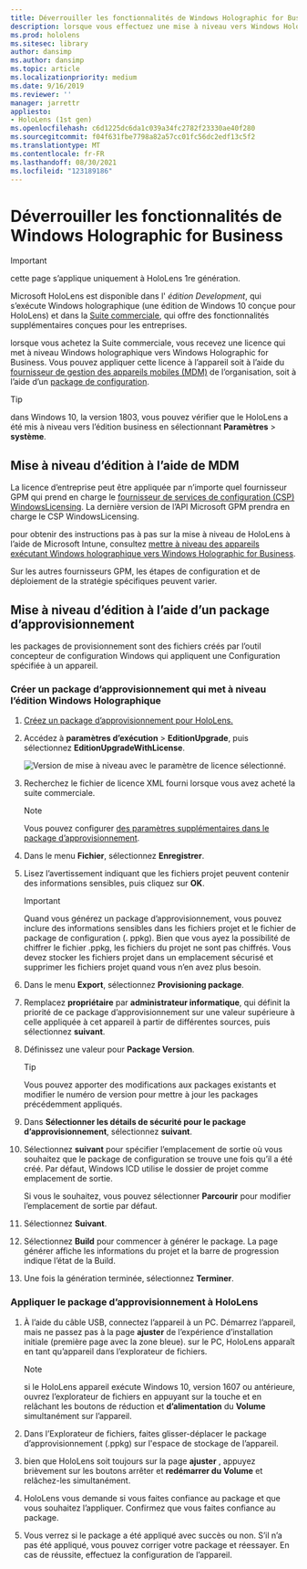 ```yaml
---
title: Déverrouiller les fonctionnalités de Windows Holographic for Business
description: lorsque vous effectuez une mise à niveau vers Windows Holographic for Business, HoloLens fournit des fonctionnalités supplémentaires conçues pour l’entreprise.
ms.prod: hololens
ms.sitesec: library
author: dansimp
ms.author: dansimp
ms.topic: article
ms.localizationpriority: medium
ms.date: 9/16/2019
ms.reviewer: ''
manager: jarrettr
appliesto:
- HoloLens (1st gen)
ms.openlocfilehash: c6d1225dc6da1c039a34fc2782f23330ae40f280
ms.sourcegitcommit: f04f631fbe7798a82a57cc01fc56dc2edf13c5f2
ms.translationtype: MT
ms.contentlocale: fr-FR
ms.lasthandoff: 08/30/2021
ms.locfileid: "123189186"
---
```

# <a name="unlock-windows-holographic-for-business-features"></a>Déverrouiller les fonctionnalités de Windows Holographic for Business

> [!IMPORTANT]
> cette page s’applique uniquement à HoloLens 1re génération.

Microsoft HoloLens est disponible dans l' *édition Development*, qui s’exécute Windows holographique (une édition de Windows 10 conçue pour HoloLens) et dans la [Suite commerciale](hololens-commercial-features.md), qui offre des fonctionnalités supplémentaires conçues pour les entreprises.

lorsque vous achetez la Suite commerciale, vous recevez une licence qui met à niveau Windows holographique vers Windows Holographic for Business. Vous pouvez appliquer cette licence à l’appareil soit à l’aide du [fournisseur de gestion des appareils mobiles (MDM)](#edition-upgrade-by-using-mdm) de l’organisation, soit à l’aide d’un [package de configuration](#edition-upgrade-by-using-a-provisioning-package).

> [!TIP]
> dans Windows 10, la version 1803, vous pouvez vérifier que le HoloLens a été mis à niveau vers l’édition business en sélectionnant **Paramètres**  >  **système**.

## <a name="edition-upgrade-by-using-mdm"></a>Mise à niveau d’édition à l’aide de MDM

La licence d’entreprise peut être appliquée par n’importe quel fournisseur GPM qui prend en charge le [fournisseur de services de configuration (CSP) WindowsLicensing](https://msdn.microsoft.com/library/windows/hardware/dn904983.aspx). La dernière version de l’API Microsoft GPM prendra en charge le CSP WindowsLicensing.

pour obtenir des instructions pas à pas sur la mise à niveau de HoloLens à l’aide de Microsoft Intune, consultez [mettre à niveau des appareils exécutant Windows holographique vers Windows Holographic for Business](/intune/holographic-upgrade).

 Sur les autres fournisseurs GPM, les étapes de configuration et de déploiement de la stratégie spécifiques peuvent varier.

## <a name="edition-upgrade-by-using-a-provisioning-package"></a>Mise à niveau d’édition à l’aide d’un package d’approvisionnement

les packages de provisionnement sont des fichiers créés par l’outil concepteur de configuration Windows qui appliquent une Configuration spécifiée à un appareil.

### <a name="create-a-provisioning-package-that-upgrades-the-windows-holographic-edition"></a>Créer un package d’approvisionnement qui met à niveau l’édition Windows Holographique

1. [Créez un package d’approvisionnement pour HoloLens.](hololens-provisioning.md)
1. Accédez à **paramètres d’exécution**  >  **EditionUpgrade**, puis sélectionnez **EditionUpgradeWithLicense**.

    ![Version de mise à niveau avec le paramètre de licence sélectionné.](images/icd1.png)

1. Recherchez le fichier de licence XML fourni lorsque vous avez acheté la suite commerciale.

    > [!NOTE]
    > Vous pouvez configurer [des paramètres supplémentaires dans le package d’approvisionnement](hololens-provisioning.md).

1. Dans le menu **Fichier**, sélectionnez **Enregistrer**. 

1. Lisez l’avertissement indiquant que les fichiers projet peuvent contenir des informations sensibles, puis cliquez sur **OK**.

    > [!IMPORTANT]
    > Quand vous générez un package d’approvisionnement, vous pouvez inclure des informations sensibles dans les fichiers projet et le fichier de package de configuration (. ppkg). Bien que vous ayez la possibilité de chiffrer le fichier .ppkg, les fichiers du projet ne sont pas chiffrés. Vous devez stocker les fichiers projet dans un emplacement sécurisé et supprimer les fichiers projet quand vous n’en avez plus besoin.

1. Dans le menu **Export**, sélectionnez **Provisioning package**.

1. Remplacez **propriétaire** par **administrateur informatique**, qui définit la priorité de ce package d’approvisionnement sur une valeur supérieure à celle appliquée à cet appareil à partir de différentes sources, puis sélectionnez **suivant**.

1. Définissez une valeur pour **Package Version**.

    > [!TIP]
    > Vous pouvez apporter des modifications aux packages existants et modifier le numéro de version pour mettre à jour les packages précédemment appliqués.

1. Dans **Sélectionner les détails de sécurité pour le package d’approvisionnement**, sélectionnez **suivant**.

1. Sélectionnez **suivant** pour spécifier l’emplacement de sortie où vous souhaitez que le package de configuration se trouve une fois qu’il a été créé. Par défaut, Windows ICD utilise le dossier de projet comme emplacement de sortie.

    Si vous le souhaitez, vous pouvez sélectionner **Parcourir** pour modifier l’emplacement de sortie par défaut.

1. Sélectionnez **Suivant**.

1. Sélectionnez **Build** pour commencer à générer le package. La page générer affiche les informations du projet et la barre de progression indique l’état de la Build.

1. Une fois la génération terminée, sélectionnez **Terminer**.

### <a name="apply-the-provisioning-package-to-hololens"></a>Appliquer le package d’approvisionnement à HoloLens

1. À l’aide du câble USB, connectez l’appareil à un PC. Démarrez l’appareil, mais ne passez pas à la page **ajuster** de l’expérience d’installation initiale (première page avec la zone bleue). sur le PC, HoloLens apparaît en tant qu’appareil dans l’explorateur de fichiers.

    > [!NOTE]
    > si le HoloLens appareil exécute Windows 10, version 1607 ou antérieure, ouvrez l’explorateur de fichiers en appuyant sur la touche et en relâchant les boutons de réduction et **d’alimentation** du **Volume** simultanément sur l’appareil.

1. Dans l’Explorateur de fichiers, faites glisser-déplacer le package d’approvisionnement (.ppkg) sur l'espace de stockage de l’appareil.

1. bien que HoloLens soit toujours sur la page **ajuster** , appuyez brièvement sur les boutons arrêter et **redémarrer du** **Volume** et relâchez-les simultanément.

1. HoloLens vous demande si vous faites confiance au package et que vous souhaitez l’appliquer. Confirmez que vous faites confiance au package.

1. Vous verrez si le package a été appliqué avec succès ou non. S’il n’a pas été appliqué, vous pouvez corriger votre package et réessayer. En cas de réussite, effectuez la configuration de l’appareil.
